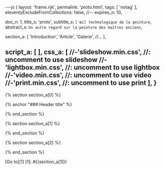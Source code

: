 ---js
{
  layout:    'frame.njk',
  permalink: 'proto.html',
  tags:      [ 'notag' ],
  eleventyExcludeFromCollections: false,
  //-- expires_n: 10,

  doc_n:      1,
  title_s:    'proto',
  subtitle_s: `l'œil technologique de la peinture`,
  abstract_s: `Un autre regard sur la peinture des maîtres anciens`,

  section_a:
  [
    'Introduction',
    'Article',
    'Galerie',
    //...
  ],

  script_a:
  [
  ],
  css_a:
  [
    //-'slideshow.min.css',  //: uncomment to use slideshow
    //-'lightbox.min.css',   //: uncomment to use lightbox
    //-'video.min.css',      //: uncomment to use video
    //-'print.min.css',      //: uncomment to use print
  ],
}
---

[comment]: # (======================== Introduction ========================)
{% section section_a[0] %}

{% anchor "### Header title" %}

{% end_section %}




[comment]: # (======================== Article ========================)

{% section section_a[1] %}

{% end_section %}




[comment]: # (======================== Galerie ========================)

{% section section_a[2] %}

{% end_section %}




[comment]: # (======================== Links ========================)

[Go to][1]
[1]: #{{section_a[1]}}
